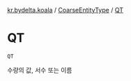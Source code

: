 [kr.bydelta.koala](../index.md) / [CoarseEntityType](index.md) / [QT](./-q-t.md)

# QT

`QT`

수량의 값, 서수 또는 이름


